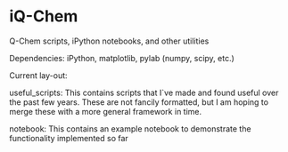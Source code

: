 iQ-Chem
=======

Q-Chem scripts, iPython notebooks, and other utilities

Dependencies:  iPython, matplotlib, pylab (numpy, scipy, etc.)

Current lay-out:

useful_scripts:
	This contains scripts that I`ve made and found useful over the past few years.  These are not fancily formatted, but I am hoping to merge these with a more general framework in time.

notebook:
	This contains an example notebook to demonstrate the functionality implemented so far
